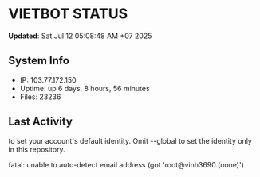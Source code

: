 # VIETBOT STATUS
**Updated**: Sat Jul 12 05:08:48 AM +07 2025

## System Info
- IP: 103.77.172.150
- Uptime: up 6 days, 8 hours, 56 minutes
- Files: 23236

## Last Activity

to set your account's default identity.
Omit --global to set the identity only in this repository.

fatal: unable to auto-detect email address (got 'root@vinh3690.(none)')
